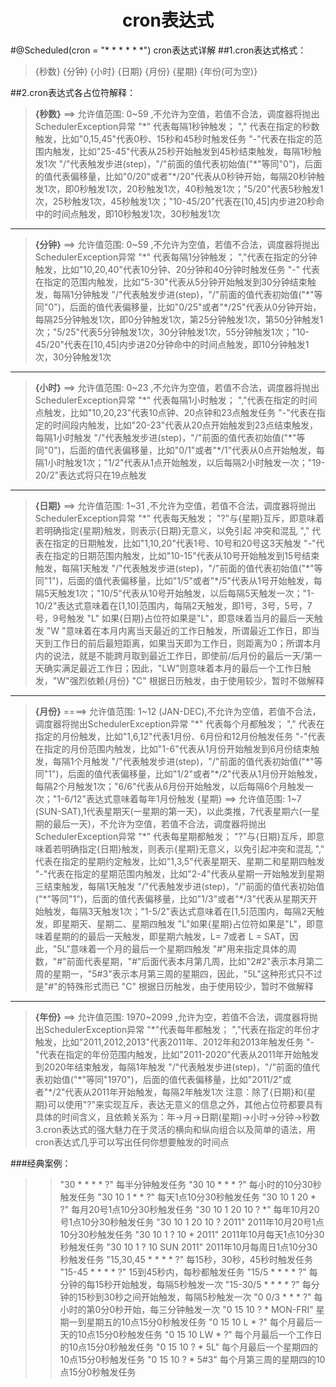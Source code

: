 <center><h1>cron表达式</h1></center>

#@Scheduled(cron = "* * * * * *") cron表达式详解
##1.cron表达式格式：
>{秒数} {分钟} {小时} {日期} {月份} {星期} {年份(可为空)}

##2.cron表达式各占位符解释：
>**{秒数}** ==> 允许值范围: 0~59 ,不允许为空值，若值不合法，调度器将抛出SchedulerException异常
"\*" 代表每隔1秒钟触发；
"," 代表在指定的秒数触发，比如"0,15,45"代表0秒、15秒和45秒时触发任务
"-"代表在指定的范围内触发，比如"25-45"代表从25秒开始触发到45秒结束触发，每隔1秒触发1次
"/"代表触发步进(step)，"/"前面的值代表初始值("\*"等同"0")，后面的值代表偏移量，比如"0/20"或者"\*/20"代表从0秒钟开始，每隔20秒钟触发1次，即0秒触发1次，20秒触发1次，40秒触发1次；"5/20"代表5秒触发1次，25秒触发1次，45秒触发1次；"10-45/20"代表在[10,45]内步进20秒命中的时间点触发，即10秒触发1次，30秒触发1次


- - -


>**{分钟}** ==> 允许值范围: 0~59 ,不允许为空值，若值不合法，调度器将抛出SchedulerException异常
"\*" 代表每隔1分钟触发；
","代表在指定的分钟触发，比如"10,20,40"代表10分钟、20分钟和40分钟时触发任务
"-" 代表在指定的范围内触发，比如"5-30"代表从5分钟开始触发到30分钟结束触 发，每隔1分钟触发
"/"代表触发步进(step)，"/"前面的值代表初始值("\*"等同"0")，后面的值代表偏移量，比如"0/25"或者"\*/25"代表从0分钟开始，每隔25分钟触发1次，即0分钟触发1次，第25分钟触发1次，第50分钟触发1次；"5/25"代表5分钟触发1次，30分钟触发1次，55分钟触发1次；"10-45/20"代表在[10,45]内步进20分钟命中的时间点触发，即10分钟触发1次，30分钟触发1次

- - -


>**{小时}**  ==> 允许值范围: 0~23 ,不允许为空值，若值不合法，调度器将抛出SchedulerException异常
"\*" 代表每隔1小时触发；
","代表在指定的时间点触发，比如"10,20,23"代表10点钟、20点钟和23点触发任务
"-"代表在指定的时间段内触发，比如"20-23"代表从20点开始触发到23点结束触发，每隔1小时触发
"/"代表触发步进(step)，"/"前面的值代表初始值("\*"等同"0")，后面的值代表偏移量，比如"0/1"或者"\*/1"代表从0点开始触发，每隔1小时触发1次；"1/2"代表从1点开始触发，以后每隔2小时触发一次；"19-20/2"表达式将只在19点触发

- - -


>**{日期}** ==> 允许值范围: 1~31 ,不允许为空值，若值不合法，调度器将抛出SchedulerException异常
"\*" 代表每天触发；
"?"与{星期}互斥，即意味着若明确指定{星期}触发，则表示{日期}无意义，以免引起 冲突和混乱
"," 代表在指定的日期触发，比如"1,10,20"代表1号、10号和20号这3天触发
"-"代表在指定的日期范围内触发，比如"10-15"代表从10号开始触发到15号结束触发，每隔1天触发
"/"代表触发步进(step)，"/"前面的值代表初始值("\*"等同"1")，后面的值代表偏移量，比如"1/5"或者"\*/5"代表从1号开始触发，每隔5天触发1次；"10/5"代表从10号开始触发，以后每隔5天触发一次；"1-10/2"表达式意味着在[1,10]范围内，每隔2天触发，即1号，3号，5号，7号，9号触发
"L" 如果{日期}占位符如果是"L"，即意味着当月的最后一天触发
"W "意味着在本月内离当天最近的工作日触发，所谓最近工作日，即当天到工作日的前后最短距离，如果当天即为工作日，则距离为0；所谓本月内的说法，就是不能跨月取到最近工作日，即使前/后月份的最后一天/第一天确实满足最近工作日；因此，"LW"则意味着本月的最后一个工作日触发，"W"强烈依赖{月份}
"C" 根据日历触发，由于使用较少，暂时不做解释

---

>**{月份}** ====> 允许值范围: 1~12 (JAN-DEC),不允许为空值，若值不合法，调度器将抛出SchedulerException异常
"\*" 代表每个月都触发；
"," 代表在指定的月份触发，比如"1,6,12"代表1月份、6月份和12月份触发任务
"-"代表在指定的月份范围内触发，比如"1-6"代表从1月份开始触发到6月份结束触发，每隔1个月触发
"/"代表触发步进(step)，"/"前面的值代表初始值("\*"等同"1")，后面的值代表偏移量，比如"1/2"或者"\*/2"代表从1月份开始触发，每隔2个月触发1次；"6/6"代表从6月份开始触发，以后每隔6个月触发一次；"1-6/12"表达式意味着每年1月份触发
{星期} ==> 允许值范围: 1~7 (SUN-SAT),1代表星期天(一星期的第一天)，以此类推，7代表星期六(一星期的最后一天)，不允许为空值，若值不合法，调度器将抛出SchedulerException异常
"\*" 代表每星期都触发；
"?"与{日期}互斥，即意味着若明确指定{日期}触发，则表示{星期}无意义，以免引起冲突和混乱
"," 代表在指定的星期约定触发，比如"1,3,5"代表星期天、星期二和星期四触发
"-"代表在指定的星期范围内触发，比如"2-4"代表从星期一开始触发到星期三结束触发，每隔1天触发
"/"代表触发步进(step)，"/"前面的值代表初始值("\*"等同"1")，后面的值代表偏移量，比如"1/3"或者"\*/3"代表从星期天开始触发，每隔3天触发1次；"1-5/2"表达式意味着在[1,5]范围内，每隔2天触发，即星期天、星期二、星期四触发
"L"如果{星期}占位符如果是"L"，即意味着星期的的最后一天触发，即星期六触发，L= 7或者 L = SAT，因此，"5L"意味着一个月的最后一个星期四触发
"#"用来指定具体的周数，"#"前面代表星期，"#"后面代表本月第几周，比如"2#2"表示本月第二周的星期一，"5#3"表示本月第三周的星期四，因此，"5L"这种形式只不过是"#"的特殊形式而已
"C" 根据日历触发，由于使用较少，暂时不做解释

- - -


>**{年份}** ==> 允许值范围: 1970~2099 ,允许为空，若值不合法，调度器将抛出SchedulerException异常
"\*"代表每年都触发；
","代表在指定的年份才触发，比如"2011,2012,2013"代表2011年、2012年和2013年触发任务
"-"代表在指定的年份范围内触发，比如"2011-2020"代表从2011年开始触发到2020年结束触发，每隔1年触发
"/"代表触发步进(step)，"/"前面的值代表初始值("\*"等同"1970")，后面的值代表偏移量，比如"2011/2"或者"\*/2"代表从2011年开始触发，每隔2年触发1次
注意：除了{日期}和{星期}可以使用"?"来实现互斥，表达无意义的信息之外，其他占位符都要具有具体的时间含义，且依赖关系为：年->月->日期(星期)->小时->分钟->秒数
3.cron表达式的强大魅力在于灵活的横向和纵向组合以及简单的语法，用cron表达式几乎可以写出任何你想要触发的时间点

###经典案例：
>>"30 \* \* \* \* ?" 每半分钟触发任务
"30 10 \* \* \* ?" 每小时的10分30秒触发任务
"30 10 1 \* \* ?" 每天1点10分30秒触发任务
"30 10 1 20 \* ?" 每月20号1点10分30秒触发任务
"30 10 1 20 10 ? \*" 每年10月20号1点10分30秒触发任务
"30 10 1 20 10 ? 2011" 2011年10月20号1点10分30秒触发任务
"30 10 1 ? 10 \* 2011" 2011年10月每天1点10分30秒触发任务
"30 10 1 ? 10 SUN 2011" 2011年10月每周日1点10分30秒触发任务
"15,30,45 \* \* \* \* ?" 每15秒，30秒，45秒时触发任务
"15-45 \* \* \* \* ?" 15到45秒内，每秒都触发任务
"15/5 \* \* \* \* ?" 每分钟的每15秒开始触发，每隔5秒触发一次
"15-30/5 \* \* \* \* ?" 每分钟的15秒到30秒之间开始触发，每隔5秒触发一次
"0 0/3 \* \* \* ?" 每小时的第0分0秒开始，每三分钟触发一次
"0 15 10 ? \* MON-FRI" 星期一到星期五的10点15分0秒触发任务
"0 15 10 L \* ?" 每个月最后一天的10点15分0秒触发任务
"0 15 10 LW \* ?" 每个月最后一个工作日的10点15分0秒触发任务
"0 15 10 ? \* 5L" 每个月最后一个星期四的10点15分0秒触发任务
"0 15 10 ? \* 5#3" 每个月第三周的星期四的10点15分0秒触发任务